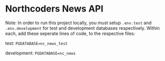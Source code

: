 # Northcoders News API

Note: In order to run this project locally, you must setup `.env.test` and `.env.development` for test and development databases respectively. Within each, add these seperate lines of code, to the respective files:

test:
`PGDATABASE=nc_news_test`

development:
`PGDATABASE=nc_news`